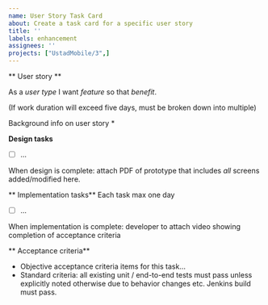 ```yaml
---
name: User Story Task Card
about: Create a task card for a specific user story 
title: ''
labels: enhancement
assignees: ''
projects: ["UstadMobile/3",]
---
```


** User story **

As a _user type_ I want _feature_ so that _benefit_.

(If work duration will exceed five days, must be broken down into multiple)

Background info on user story
* 

**Design tasks** 

- [ ]  ...

When design is complete: attach PDF of prototype that includes _all_ screens added/modified here.


** Implementation tasks**
Each task max one day

- [ ]  ...


When implementation is complete: developer to attach video showing completion of acceptance criteria

** Acceptance criteria**

* Objective acceptance criteria items for this task...
* Standard criteria: all existing unit / end-to-end tests must pass unless explicitly noted otherwise due to behavior changes etc. Jenkins build must pass.

